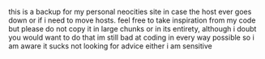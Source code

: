 this is a backup for my personal neocities site in case the host ever goes down or if i need to move hosts.
feel free to take inspiration from my code but please do not copy it in large chunks or in its entirety, although i doubt you would want to do that
im still bad at coding in every way possible so i am aware it sucks
not looking for advice either i am sensitive
